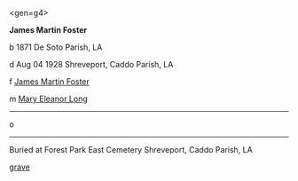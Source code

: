 <gen=g4>

<b>James Martin Foster</b>

b 1871 De Soto Parish, LA

d Aug 04 1928 Shreveport, Caddo Parish, LA

f [James Martin Foster](../g5/james_martin_foster.md)

m [Mary Eleanor Long](../g5/mary_eleanor_long.md)

<hr>

o

<hr>

Buried at 	Forest Park East Cemetery
Shreveport, Caddo Parish, LA

[grave](https://www.findagrave.com/memorial/14563306/james-martin-foster)